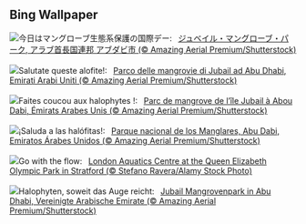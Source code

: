 ## Bing Wallpaper
![](https://www.bing.com/th?id=OHR.MangrovePark_JA-JP0701304478_UHD.jpg&w=1000)今日はマングローブ生態系保護の国際デー:&nbsp;&ensp;[ジュベイル・マングローブ・パーク, アラブ首長国連邦 アブダビ市 (© Amazing Aerial Premium/Shutterstock)](https://www.bing.com/th?id=OHR.MangrovePark_JA-JP0701304478_UHD.jpg)
<br><br/>
![](https://www.bing.com/th?id=OHR.MangrovePark_IT-IT4772428064_UHD.jpg&w=1000)Salutate queste alofite!:&nbsp;&ensp;[Parco delle mangrovie di Jubail ad Abu Dhabi, Emirati Arabi Uniti (© Amazing Aerial Premium/Shutterstock)](https://www.bing.com/th?id=OHR.MangrovePark_IT-IT4772428064_UHD.jpg)
<br><br/>
![](https://www.bing.com/th?id=OHR.MangrovePark_FR-FR4639124985_UHD.jpg&w=1000)Faites coucou aux halophytes !:&nbsp;&ensp;[Parc de mangrove de l’île Jubail à Abou Dabi, Émirats Arabes Unis (© Amazing Aerial Premium/Shutterstock)](https://www.bing.com/th?id=OHR.MangrovePark_FR-FR4639124985_UHD.jpg)
<br><br/>
![](https://www.bing.com/th?id=OHR.MangrovePark_ES-ES5613548226_UHD.jpg&w=1000)¡Saluda a las halófitas!:&nbsp;&ensp;[Parque nacional de los Manglares, Abu Dabi, Emiratos Árabes Unidos (© Amazing Aerial Premium/Shutterstock)](https://www.bing.com/th?id=OHR.MangrovePark_ES-ES5613548226_UHD.jpg)
<br><br/>
![](https://www.bing.com/th?id=OHR.OlympicPark_EN-GB3430975053_UHD.jpg&w=1000)Go with the flow:&nbsp;&ensp;[London Aquatics Centre at the Queen Elizabeth Olympic Park in Stratford (© Stefano Ravera/Alamy Stock Photo)](https://www.bing.com/th?id=OHR.OlympicPark_EN-GB3430975053_UHD.jpg)
<br><br/>
![](https://www.bing.com/th?id=OHR.MangrovePark_DE-DE4871717543_UHD.jpg&w=1000)Halophyten, soweit das Auge reicht:&nbsp;&ensp;[Jubail Mangrovenpark in Abu Dhabi, Vereinigte Arabische Emirate  (© Amazing Aerial Premium/Shutterstock)](https://www.bing.com/th?id=OHR.MangrovePark_DE-DE4871717543_UHD.jpg)
<br><br/>
